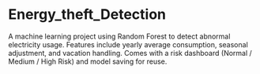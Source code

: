 # Energy_theft_Detection
A machine learning project using Random Forest to detect abnormal electricity usage. Features include yearly average consumption, seasonal adjustment, and vacation handling. Comes with a risk dashboard (Normal / Medium / High Risk) and model saving for reuse.

